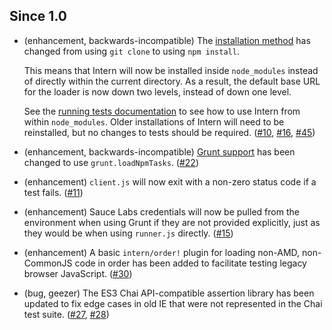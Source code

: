 ## Since 1.0

* (enhancement, backwards-incompatible) The [installation method](https://github.com/theintern/intern#quick-start) has changed from using `git clone` to using `npm install`.

  This means that Intern will now be installed inside `node_modules` instead of directly within the current directory. As a result, the default base URL for the loader is now down two levels, instead of down one level.

  See the [running tests documentation](Running-Tests) to see how to use Intern from within `node_modules`. Older installations of Intern will need to be reinstalled, but no changes to tests should be required. ([#10](https://github.com/theintern/intern/issues/10), [#16](https://github.com/theintern/intern/issues/16), [#45](https://github.com/theintern/intern/issues/45))
* (enhancement, backwards-incompatible) [Grunt support](Using-Intern-with-Grunt) has been changed to use `grunt.loadNpmTasks`. ([#22](https://github.com/theintern/intern/issues/22))
* (enhancement) `client.js` will now exit with a non-zero status code if a test fails. ([#11](https://github.com/theintern/intern/issues/11))
* (enhancement) Sauce Labs credentials will now be pulled from the environment when using Grunt if they are not provided explicitly, just as they would be when using `runner.js` directly. ([#15](https://github.com/theintern/intern/issues/15))
* (enhancement) A basic `intern/order!` plugin for loading non-AMD, non-CommonJS code in order has been added to facilitate testing legacy browser JavaScript. ([#30](https://github.com/theintern/intern/issues/30))
* (bug, geezer) The ES3 Chai API-compatible assertion library has been updated to fix edge cases in old IE that were not represented in the Chai test suite. ([#27](https://github.com/theintern/intern/issues/27), [#28](https://github.com/theintern/intern/issues/28))